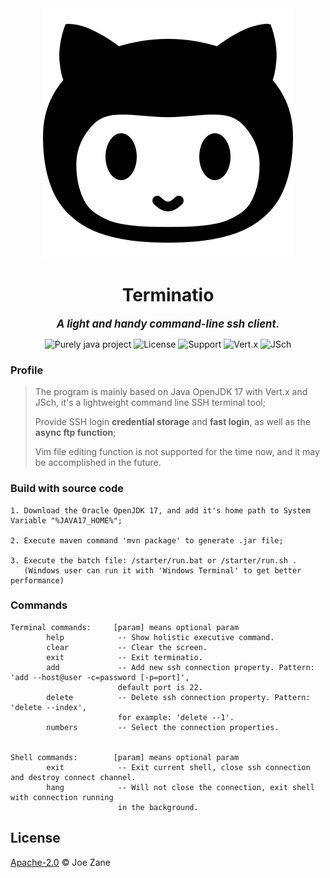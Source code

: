 
<div align="center" >
    <img src="https://raw.githubusercontent.com/Joezeo/terminatio/8a94449d3ee343151a397fe7b7db4fad212fa00b/github.svg">
</div>

<h1 align="center"> Terminatio </h1>

<div align="center">

<big>***A light and handy command-line ssh client.***</big>

</div>


<div align="center" >

![Purely java project](https://img.shields.io/badge/Language-Java/OracleOpenJDK17-orange) ![License](https://img.shields.io/badge/License-Apache--2.0-red) ![Support](https://img.shields.io/badge/Support-Windows%2FLinux-%2320B2AA) ![Vert.x](https://img.shields.io/badge/Vert.x-3.5.4-%236699CC) ![JSch](https://img.shields.io/badge/JSch-0.1.55-%23CCCCFF)   

</div>

### Profile
> The program is mainly based on Java OpenJDK 17 with Vert.x and JSch, it's a lightweight command line SSH terminal tool;   
>  
> Provide SSH login **credential storage** and **fast login**, as well as the **async ftp function**;  
> 
> Vim file editing function is not supported for the time now, and it may be accomplished in the future.  

### Build with source code 
```
1. Download the Oracle OpenJDK 17, and add it's home path to System Variable "%JAVA17_HOME%";

2. Execute maven command 'mvn package' to generate .jar file;

3. Execute the batch file: /starter/run.bat or /starter/run.sh .
   (Windows user can run it with 'Windows Terminal' to get better performance)
```

### Commands
```
Terminal commands:     [param] means optional param
        help            -- Show holistic executive command.
        clear           -- Clear the screen.
        exit            -- Exit terminatio.
        add             -- Add new ssh connection property. Pattern: 'add --host@user -c=password [-p=port]',
                        default port is 22.
        delete          -- Delete ssh connection property. Pattern: 'delete --index', 
                        for example: 'delete --1'.
        numbers         -- Select the connection properties.


Shell commands:        [param] means optional param
        exit            -- Exit current shell, close ssh connection and destroy connect channel.
        hang            -- Will not close the connection, exit shell with connection running 
                        in the background.
```

## License
[Apache-2.0](LICENSE) © Joe Zane